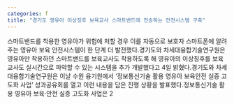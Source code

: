 ```yaml
---
categories: f
title: "경기도 영유아 이상징후 보육교사 스마트밴드에 전송하는 안전시스템 구축"
---
```

스마트밴드를 착용한 영유아가 위험에 처할 경우 이를 자동으로 보호자 스마트폰에 알려주는 영유아 보육 안전시스템이 한 단계 더 발전했다.경기도와 차세대융합기술연구원은 영유아만 착용하던 스마트밴드를 보육교사도 착용하도록 해 영유아의 이상징후를 보육교사도 실시간으로 파악할 수 있는 시스템을 추가 개발했다고 4일 밝혔다.경기도와 차세대융합기술연구원은 이날 수원 융기원에서 ‘정보통신기술 활용 영유아 보육안전 실증 고도화 사업’ 성과공유회를 열고 이런 내용을 담은 진행 상황을 발표했다.정보통신기술 활용 영유아 보육·안전 실증 고도화 사업은 2